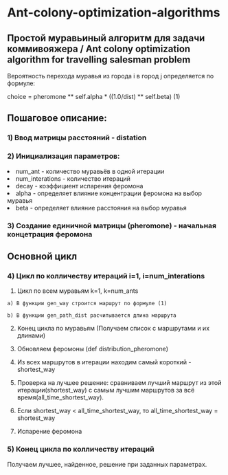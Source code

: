 # Ant-colony-optimization-algorithms
## Простой муравьиный алгоритм для задачи коммивояжера / Ant colony optimization algorithm for travelling salesman problem

Вероятность перехода муравья из города i в город j определяется по формуле:
  
  choice = pheromone ** self.alpha * ((1.0/dist) ** self.beta)                (1)

## Пошаговое описание:
### 1) Ввод матрицы расстояний - distation
### 2) Инициализация параметров:
<li>
  num_ant - количество муравьёв в одной итерации
<li>
  num_interations - количество итераций
<li>
  decay - коэффициент испарения феромона
<li>
  alpha - определяет влияние концентрации феромона на выбор муравья
<li>
  beta - определяет влияние расстояния на выбор муравья
  
  
  
### 3) Создание единичной матрицы (pheromone) - начальная концетрация феромона

## Основной цикл

### 4) Цикл по колличеству итераций i=1, i=num_interations
  1. Цикл по всем муравьям k=1, k=num_ants
  
    a) В функции gen_way строится маршрут по формуле (1)
    
    b) В функции gen_path_dist расчитывается длина маршрута
    
  2. Конец цикла по муравьям (Получаем список с маршрутами и их длинами)
  
  3. Обновляем феромоны (def distribution_pheromone)
  
  4. Из всех маршрутов в итерации находим самый короткий - shortest_way
  5. Проверка на лучшее решение: сравниваем лучший маршрут из этой итерации(shortest_way) с самым лучшим маршрутов за всё
  время(all_time_shortest_way).
  6. Если shortest_way < all_time_shortest_way, то all_time_shortest_way = shortest_way
  
  7. Испарение феромона

### 5) Конец цикла по колличеству итераций

Получаем лучшее, найденное, решение при заданных параметрах.
  

    
    
